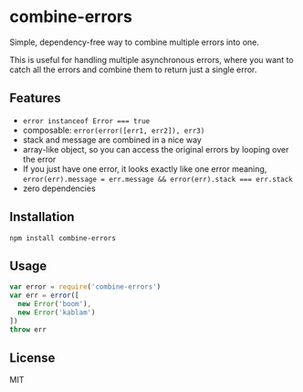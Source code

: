 
# combine-errors

  Simple, dependency-free way to combine multiple errors into one.

  This is useful for handling multiple asynchronous errors, where you want to catch all the errors and combine them to return just a single error.

## Features

- `error instanceof Error === true`
- composable: `error(error([err1, err2]), err3)`
- stack and message are combined in a nice way
- array-like object, so you can access the original errors by looping over the error
- If you just have one error, it looks exactly like one error meaning, `error(err).message = err.message && error(err).stack === err.stack`
- zero dependencies

## Installation

```
npm install combine-errors
```

## Usage

```js
var error = require('combine-errors')
var err = error([
  new Error('boom'),
  new Error('kablam')
])
throw err
```

## License

MIT
